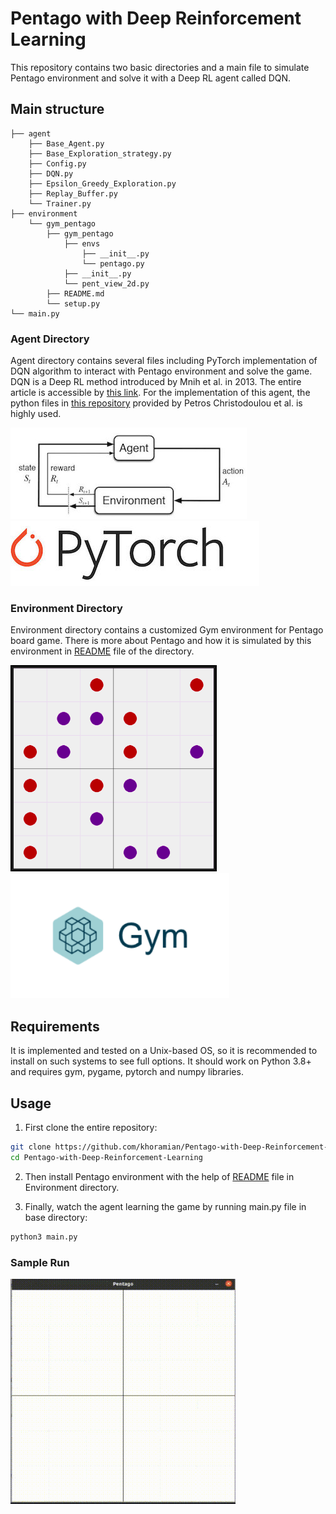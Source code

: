 # Pentago with Deep Reinforcement Learning

This repository contains two basic directories and a main file to simulate Pentago environment and 
solve it with a Deep RL agent called DQN.


## Main structure

    ├── agent
        ├── Base_Agent.py   
        ├── Base_Exploration_strategy.py         
        ├── Config.py
        ├── DQN.py
        ├── Epsilon_Greedy_Exploration.py
        ├── Replay_Buffer.py
        └── Trainer.py
    ├── environment
        └── gym_pentago
            ├── gym_pentago
                ├── envs
                    ├── __init__.py
                    └── pentago.py
                ├── __init__.py
                └── pent_view_2d.py
            ├── README.md
            └── setup.py
    └── main.py


### Agent Directory 
Agent directory contains several files including PyTorch implementation of DQN algorithm to interact with Pentago environment and solve the game.
DQN is a Deep RL method introduced by Mnih et al. in 2013. The entire article is accessible by [this link](https://arxiv.org/pdf/1312.5602.pdf).
For the implementation of this agent, the python files in [this repository](https://github.com/p-christ/Deep-Reinforcement-Learning-Algorithms-with-PyTorch) provided by Petros Christodoulou et al. is highly used.

<img src="utilities/RL.png" />              <img src="utilities/PyTorch.jpg" />


### Environment Directory
Environment directory contains a customized Gym environment for Pentago board game.
There is more about Pentago and how it is simulated by this environment in [README](https://github.com/khoramian/Pentago-with-Deep-Reinforcement-Learning/blob/main/environment/gym-pentago/README.md) file of the directory.

<img src="environment/gym-pentago/img.png" height ="330" width="330"/>          <img src="environment/gym-pentago/OpenAI-gym.png" height ="200" width="350"/>


## Requirements
It is implemented and tested on a Unix-based OS,
so it is recommended to install on such systems to see full options.
It should work on Python 3.8+ and requires gym, pygame, pytorch and numpy libraries.


## Usage
1. First clone the entire repository:
```bash
git clone https://github.com/khoramian/Pentago-with-Deep-Reinforcement-Learning.git
cd Pentago-with-Deep-Reinforcement-Learning
```

2. Then install Pentago environment with the help of [README](https://github.com/khoramian/Pentago-with-Deep-Reinforcement-Learning/blob/main/environment/gym-pentago/README.md) file in Environment directory.


3. Finally, watch the agent learning the game by running main.py file in base directory:
```bash
python3 main.py
```

### Sample Run

![sample](utilities/sample.gif)
